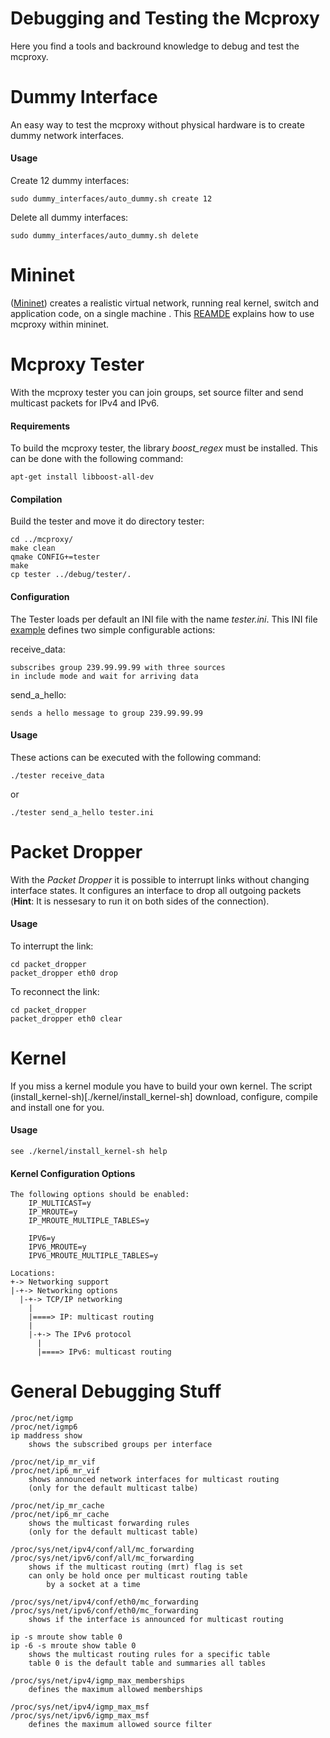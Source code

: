 <!--vim: set textwidth=80 formatoptions+=t wrapmargin=5 -->

Debugging and Testing the Mcproxy
=================================
Here you find a tools and backround knowledge to debug and test the mcproxy.


Dummy Interface
===============
An easy way to test the mcproxy without physical hardware is to create dummy
network interfaces.

#### Usage
Create 12 dummy interfaces:

    sudo dummy_interfaces/auto_dummy.sh create 12

Delete all dummy interfaces:

    sudo dummy_interfaces/auto_dummy.sh delete

Mininet
=======
([Mininet](mininet.org)) creates a realistic virtual network, running real
kernel, switch and application code, on a single machine . This
[REAMDE](mininet/README.md) explains how to use mcproxy within mininet.

Mcproxy Tester
==============
With the mcproxy tester you can join groups, set source filter and send
multicast packets for IPv4 and IPv6. 

#### Requirements
To build the mcproxy tester, the library _boost_regex_ must be installed. This
can be done with the following command:
  
    apt-get install libboost-all-dev

#### Compilation
Build the tester and move it do directory tester:

    cd ../mcproxy/
    make clean 
    qmake CONFIG+=tester
    make
    cp tester ../debug/tester/.

#### Configuration
The Tester loads per default an INI file with the name _tester.ini_. This INI file
[example](tester/tester.ini) defines two simple configurable actions: 

receive_data: 

    subscribes group 239.99.99.99 with three sources
    in include mode and wait for arriving data

send_a_hello:

    sends a hello message to group 239.99.99.99       

#### Usage
These actions can be executed with the following command:

    ./tester receive_data

or

    ./tester send_a_hello tester.ini 

Packet Dropper
==============
With the _Packet Dropper_ it is possible to interrupt links without changing
interface states. It configures an interface to drop all outgoing
packets (**Hint**: It is nessesary to run it on both sides of the connection).

#### Usage
To interrupt the link:

    cd packet_dropper
    packet_dropper eth0 drop

To reconnect the link:

    cd packet_dropper
    packet_dropper eth0 clear

Kernel
=====
If you miss a kernel module you have to build your own kernel. The script
(install_kernel-sh)[./kernel/install_kernel-sh] download, configure, compile and
install one for you.

#### Usage
    see ./kernel/install_kernel-sh help

#### Kernel Configuration Options
    The following options should be enabled:
        IP_MULTICAST=y
        IP_MROUTE=y
        IP_MROUTE_MULTIPLE_TABLES=y

        IPV6=y
        IPV6_MROUTE=y
        IPV6_MROUTE_MULTIPLE_TABLES=y

    Locations:
    +-> Networking support
    |-+-> Networking options
      |-+-> TCP/IP networking
        |  
        |====> IP: multicast routing
        |
        |-+-> The IPv6 protocol
          |
          |====> IPv6: multicast routing


General Debugging Stuff
=======================
    /proc/net/igmp
    /proc/net/igmp6
    ip maddress show
        shows the subscribed groups per interface

    /proc/net/ip_mr_vif
    /proc/net/ip6_mr_vif
        shows announced network interfaces for multicast routing
        (only for the default multicast talbe)

    /proc/net/ip_mr_cache
    /proc/net/ip6_mr_cache
        shows the multicast forwarding rules
        (only for the default multicast table)

    /proc/sys/net/ipv4/conf/all/mc_forwarding
    /proc/sys/net/ipv6/conf/all/mc_forwarding
        shows if the multicast routing (mrt) flag is set
        can only be hold once per multicast routing table
            by a socket at a time 

    /proc/sys/net/ipv4/conf/eth0/mc_forwarding
    /proc/sys/net/ipv6/conf/eth0/mc_forwarding
        shows if the interface is announced for multicast routing

    ip -s mroute show table 0
    ip -6 -s mroute show table 0
        shows the multicast routing rules for a specific table 
        table 0 is the default table and summaries all tables  

    /proc/sys/net/ipv4/igmp_max_memberships
        defines the maximum allowed memberships 

    /proc/sys/net/ipv4/igmp_max_msf
    /proc/sys/net/ipv6/igmp_max_msf
        defines the maximum allowed source filter 


